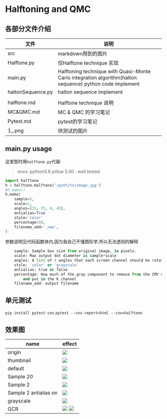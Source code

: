 # Halftoning and QMC
## 各部分文件介绍

文件|说明
---|---
|src|markdown用到的图片|
|Halftone.py|仅Halftone technique 实现|
|main.py|Halftoning technique with Quasi-Monte Carlo integration algorithm(halton sequence) python code implement
|haltonSequence.py|halton sequence implement
| |
|halftone.md|Halftone technique 说明
|MC&QMC.md|MC & QMC 的学习笔记
|Pytest.md|pytest的学习笔记
|1_.png|供测试的图片

## main.py usage
这里暂时用`halftone.py`代替:
>envs:  python3.6  pillow 5.00 : well tested

```py
import halftone
h = halftone.Halftone('/path/to/image.jpg')
#h.make()
h.make(
    sample=5,
    scale=2,
    angles=[15, 75, 0, 45],
    antialias=True
    style='color'
    percentage=50,
    filename_add='_new',
)
```

参数说明见代码函数体内,因为我自己不懂图形学,所以无法透彻的解释
```py
    sample: Sample box size from original image, in pixels.
    scale: Max output dot diameter is sample*scale
    angles: A list of 4 angles that each screen channel should be rotated by
    style: 'color' or 'grayscale'
    antialias: true or false
    percentage: How much of the gray component to remove from the CMY channels
        and put in the K channel
    filename_add: output filename
```
## 单元测试
`pip install pytest-cov`
`pytest --cov-report=html --cov=halftone`

## 效果图
name|effect
---|---
origin|![](src/e.jpg)
thumbnail|![](src/thumbnail.png)
default|![](src/e_d.jpg)
Sample 20 |![](src/e_rough.jpg)
Sample 2 |![](src/e_detail.jpg)
Sample 2 antialias on |![](src/e_detail_an.jpg)
grayscale |![](src/e_L.jpg)
GCR |![](src/e_gcr50%.jpg) ![](src/e_gcr100%.jpg)
